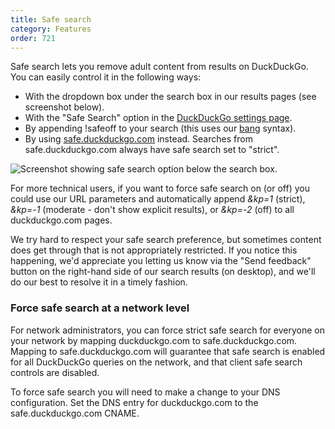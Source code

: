 ```yaml
---
title: Safe search
category: Features
order: 721
---
```

<p>Safe search lets you remove adult content from results on DuckDuckGo. You can easily control it in the following ways:</p>

<ul><li>With the dropdown box under the search box in our results pages (see screenshot below).</li>
  <li>With the "Safe Search" option in the <a href="https://duckduckgo.com/settings">DuckDuckGo settings page</a>.</li>
  <li>By appending !safeoff to your search (this uses our <a href="https://duckduckgo.com/bang">bang</a> syntax).</li>
  <li>By using <a href="https://safe.duckduckgo.com">safe.duckduckgo.com</a> instead. Searches from safe.duckduckgo.com always have safe search set to "strict".</li>
</ul><p><img alt="Screenshot showing safe search option below the search box." src="../images/3ef517567542255d5cbd61f132f07e5e.png"></p><p>For more technical users, if you want to force safe search on (or off) you could use our URL parameters and automatically append <em>&amp;kp=1</em> (strict), <em>&amp;kp=-1</em> (moderate - don't show explicit results), or <em>&amp;kp=-2</em> (off) to all duckduckgo.com pages.</p>

<p>We try hard to respect your safe search preference, but sometimes content does get through that is not appropriately restricted. If you notice this happening, we'd appreciate you letting us know via the "Send feedback" button on the right-hand side of our search results (on desktop), and we'll do our best to resolve it in a timely fashion.</p>

<h3>Force safe search at a network level</h3>

<p>For network administrators, you can force strict safe search for everyone on your network by mapping duckduckgo.com to safe.duckduckgo.com. Mapping to safe.duckduckgo.com will guarantee that safe search is enabled for all DuckDuckGo queries on the network, and that client safe search controls are disabled.</p>

<p>To force safe search you will need to make a change to your DNS configuration. Set the DNS entry for duckduckgo.com to the safe.duckduckgo.com CNAME.</p>